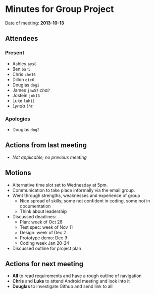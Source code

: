 # Minutes for Group Project
Date of meeting: **2013-10-13**

## Attendees
### Present
* Ashley ``ays8``
* Ben ``bar5``
* Chris ``che16``
* Dillon ``dic6``
* Douglas ``dog2``
* James ``jaw57`` *chair*
* Jostein ``jok13``
* Luke ``luh11``
* *Lynda ``lht``*

### Apologies
* Douglas ``dog2``

## Actions from last meeting
* *Not applicable; no previous meeting*

## Motions
* Alternative time slot set to Wednesday at 5pm.
* Communication to take place informally via the email group.
* Went through strengths, weaknesses and experience of group
  * Nice spread of skills; some not confident in coding, some not in documentation
  * Think about leadership
* Discussed deadlines:
  * Plan: week of Oct 28
  * Test spec: week of Nov 11
  * Design: week of Dec 2
  * Prototype demo: Dec 9
  * Coding week Jan 20-24
* Discussed outline for project plan

## Actions for next meeting
* **All** to read requirements and have a rough outline of navigation
* **Chris** and **Luke** to attend Android meeting and look into it
* **Douglas** to investigate Github and send link to all

